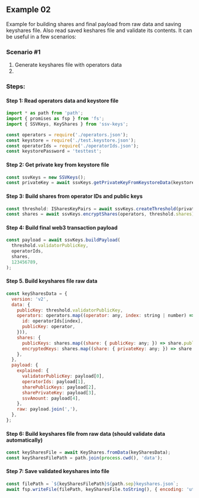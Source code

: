 ## Example 02

Example for building shares and final payload from raw data and saving keyshares file.
Also read saved keshares file and validate its contents.
It can be useful in a few scenarios:

### Scenario #1
1. Generate keyshares file with operators data
2.

### Steps:

#### Step 1: Read operators data and keystore file

```javascript
import * as path from 'path';
import { promises as fsp } from 'fs';
import { SSVKeys, KeyShares } from 'ssv-keys';

const operators = require('./operators.json');
const keystore = require('./test.keystore.json');
const operatorIds = require('./operatorIds.json');
const keystorePassword = 'testtest';
```

#### Step 2: Get private key from keystore file

```javascript
const ssvKeys = new SSVKeys();
const privateKey = await ssvKeys.getPrivateKeyFromKeystoreData(keystore, keystorePassword);
```

#### Step 3: Build shares from operator IDs and public keys

```javascript
const threshold: ISharesKeyPairs = await ssvKeys.createThreshold(privateKey, operatorIds);
const shares = await ssvKeys.encryptShares(operators, threshold.shares);
```

#### Step 4: Build final web3 transaction payload

```javascript
const payload = await ssvKeys.buildPayload(
  threshold.validatorPublicKey,
  operatorIds,
  shares,
  123456789,
);
```

#### Step 5. Build keyshares file raw data

```javascript
const keySharesData = {
  version: 'v2',
  data: {
    publicKey: threshold.validatorPublicKey,
    operators: operators.map((operator: any, index: string | number) => ({
      id: operatorIds[index],
      publicKey: operator,
    })),
    shares: {
      publicKeys: shares.map((share: { publicKey: any; }) => share.publicKey),
      encryptedKeys: shares.map((share: { privateKey: any; }) => share.privateKey),
    },
  },
  payload: {
    explained: {
      validatorPublicKey: payload[0],
      operatorIds: payload[1],
      sharePublicKeys: payload[2],
      sharePrivateKey: payload[3],
      ssvAmount: payload[4],
    },
    raw: payload.join(','),
  },
};
```

#### Step 6: Build keyshares file from raw data (should validate data automatically)

```javascript
const keySharesFile = await KeyShares.fromData(keySharesData);
const keySharesFilePath = path.join(process.cwd(), 'data');
```

#### Step 7: Save validated keyshares into file

```javascript
const filePath = `${keySharesFilePath}${path.sep}keyshares.json`;
await fsp.writeFile(filePath, keySharesFile.toString(), { encoding: 'utf-8' });
```
